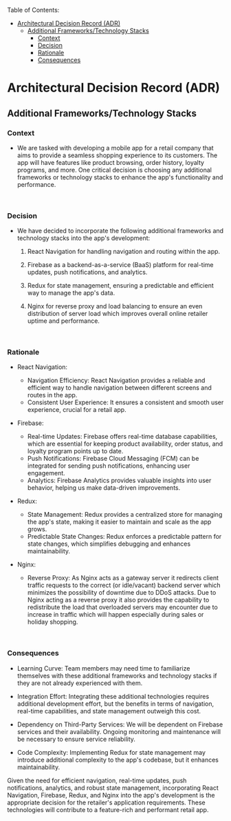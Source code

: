 Table of Contents:
* [Architectural Decision Record (ADR)](#architectural-decision-record-adr)
  * [Additional Frameworks/Technology Stacks](#additional-frameworkstechnology-stacks)
    * [Context](#context)
    * [Decision](#decision)
    * [Rationale](#rationale)
    * [Consequences](#consequences)

# Architectural Decision Record (ADR)
## Additional Frameworks/Technology Stacks

### Context

- We are tasked with developing a mobile app for a retail company that aims to provide a seamless shopping experience to its customers. The app will have features like product browsing, order history, loyalty programs, and more. One critical decision is choosing any additional frameworks or technology stacks to enhance the app's functionality and performance.

<br/>

### Decision

- We have decided to incorporate the following additional frameworks and technology stacks into the app's development:

    1. React Navigation for handling navigation and routing within the app.

    2. Firebase as a backend-as-a-service (BaaS) platform for real-time updates, push notifications, and analytics.

    3. Redux for state management, ensuring a predictable and efficient way to manage the app's data.

    4. Nginx for reverse proxy and load balancing to ensure an even distribution of server load which improves overall online retailer uptime and performance.


<br/>

### Rationale

- React Navigation:
  - Navigation Efficiency: React Navigation provides a reliable and efficient way to handle navigation between different screens and routes in the app.
  - Consistent User Experience: It ensures a consistent and smooth user experience, crucial for a retail app.

- Firebase:
  - Real-time Updates: Firebase offers real-time database capabilities, which are essential for keeping product availability, order status, and loyalty program points up to date.
  - Push Notifications: Firebase Cloud Messaging (FCM) can be integrated for sending push notifications, enhancing user engagement.
  - Analytics: Firebase Analytics provides valuable insights into user behavior, helping us make data-driven improvements.

- Redux:
  - State Management: Redux provides a centralized store for managing the app's state, making it easier to maintain and scale as the app grows.
  - Predictable State Changes: Redux enforces a predictable pattern for state changes, which simplifies debugging and enhances maintainability.

- Nginx:
	- Reverse Proxy: As Nginx acts as a gateway server it redirects client traffic requests to the correct (or idle/vacant) backend server which minimizes the possibility of downtime due to DDoS attacks. Due to Nginx acting as a reverse proxy it also provides the capability to redistribute the load that overloaded servers may encounter due to increase in traffic which will happen especially during sales or holiday shopping.

<br/>

### Consequences

- Learning Curve: Team members may need time to familiarize themselves with these additional frameworks and technology stacks if they are not already experienced with them.

- Integration Effort: Integrating these additional technologies requires additional development effort, but the benefits in terms of navigation, real-time capabilities, and state management outweigh this cost.

- Dependency on Third-Party Services: We will be dependent on Firebase services and their availability. Ongoing monitoring and maintenance will be necessary to ensure service reliability.

- Code Complexity: Implementing Redux for state management may introduce additional complexity to the app's codebase, but it enhances maintainability.

Given the need for efficient navigation, real-time updates, push notifications, analytics, and robust state management, incorporating React Navigation, Firebase, Redux, and Nginx into the app's development is the appropriate decision for the retailer's application requirements. These technologies will contribute to a feature-rich and performant retail app.